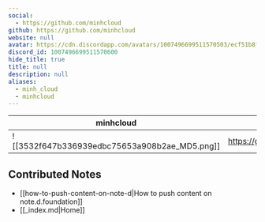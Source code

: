 ```yaml
---
social: 
  - https://github.com/minhcloud
github: https://github.com/minhcloud
website: null
avatar: https://cdn.discordapp.com/avatars/1007496699511570503/ecf51b8fe204d894b1ef5328983cfd31
discord_id: 1007496699511570600
hide_title: true
title: null
description: null
aliases: 
  - minh_cloud
  - minhcloud
---
```

<div class="profile"/>

| minhcloud                                                                                                   | contact                      |
| ----------------------------------------------------------------------------------------------------------- | ---------------------------- |
| ![[3532f647b336939edbc75653a908b2ae_MD5.png]]| https://github.com/minhcloud |

## Contributed Notes
- [[how-to-push-content-on-note-d|How to push content on note.d.foundation]]
- [[_index.md|Home]]